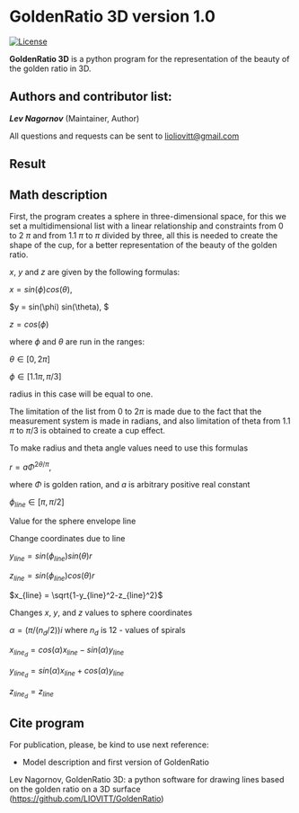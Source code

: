 GoldenRatio 3D version 1.0
====================
[![License](https://img.shields.io/badge/License-GPLv3-orange.svg)](https://github.com/)

**GoldenRatio 3D** is a python program for the representation of the beauty of the golden ratio in 3D. 

Authors and contributor list:
---
_**Lev Nagornov**_ (Maintainer, Author)

All questions and requests can be sent to lioliovitt@gmail.com  

Result
---



Math description
---
First, the program creates a sphere in three-dimensional space, for this we set a multidimensional list with a linear
relationship and constraints from 0 to 2 $\pi$ and from 1.1 $\pi$ to $\pi$ divided by three, all this is needed to create the shape
of the cup, for a better representation of the beauty of the golden ratio.

$x$, $y$ and $z$ are given by the following formulas:

$x = sin(\phi) cos(\theta),$

$y = sin(\phi) sin(\theta), $

$z = cos(\phi)$

where $\phi$ and $\theta$ are run in the ranges:

$\theta \in [0, 2\pi]$

$\phi \in [1.1 \pi,\pi/3]$

radius in this case will be equal to one.

The limitation of the list from 0 to $2\pi$ is made due to the fact that the measurement system is made in radians,
and also limitation of theta from 1.1 $\pi$ to $\pi/3$ is obtained to create a cup effect.

To make radius and theta angle values need to use this formulas

$r=a\Phi^{2\theta/\pi}$,

where $\Phi$ is golden ration, 
and $a$ is arbitrary positive real constant

$\phi_{line} \in [\pi, \pi/2]$

Value for the sphere envelope line


Change coordinates due to line

$y_{line} = sin(\phi_{line})sin(\theta)r$

$z_{line} = sin(\phi_{line})cos(\theta)r$

$x_{line} = \sqrt{1-y_{line}^2-z_{line}^2}$


Changes $x$, $y$, and $z$ values to sphere coordinates

$\alpha = (\pi/(n_d/2))i$
where $`n_d`$ is 12 - values of spirals

$x_{line_{d}} = cos(\alpha)x_{line} - sin(\alpha)y_{line}$

$y_{line_{d}} = sin(\alpha)x_{line} + cos(\alpha)y_{line}$

$z_{line_{d}} = z_{line}$


## Cite program

For publication, please, be kind to use next reference:

- Model description and first version of GoldenRatio

Lev Nagornov,  GoldenRatio 3D: a python software for drawing lines based on the golden ratio on a 3D surface (https://github.com/LIOVITT/GoldenRatio)

